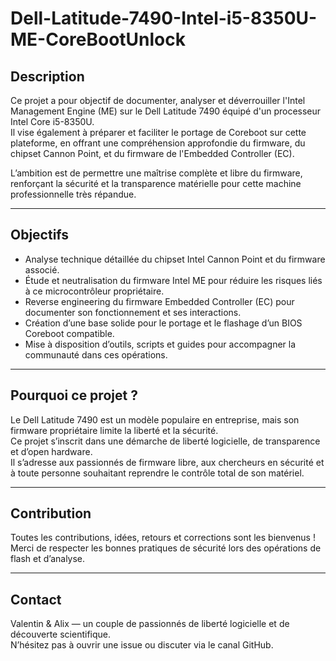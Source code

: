 # Dell-Latitude-7490-Intel-i5-8350U-ME-CoreBootUnlock

## Description

Ce projet a pour objectif de documenter, analyser et déverrouiller l'Intel Management Engine (ME) sur le Dell Latitude 7490 équipé d'un processeur Intel Core i5-8350U.  
Il vise également à préparer et faciliter le portage de Coreboot sur cette plateforme, en offrant une compréhension approfondie du firmware, du chipset Cannon Point, et du firmware de l'Embedded Controller (EC).

L’ambition est de permettre une maîtrise complète et libre du firmware, renforçant la sécurité et la transparence matérielle pour cette machine professionnelle très répandue.

---

## Objectifs

- Analyse technique détaillée du chipset Intel Cannon Point et du firmware associé.  
- Étude et neutralisation du firmware Intel ME pour réduire les risques liés à ce microcontrôleur propriétaire.  
- Reverse engineering du firmware Embedded Controller (EC) pour documenter son fonctionnement et ses interactions.  
- Création d’une base solide pour le portage et le flashage d’un BIOS Coreboot compatible.  
- Mise à disposition d’outils, scripts et guides pour accompagner la communauté dans ces opérations.

---

## Pourquoi ce projet ?

Le Dell Latitude 7490 est un modèle populaire en entreprise, mais son firmware propriétaire limite la liberté et la sécurité.  
Ce projet s’inscrit dans une démarche de liberté logicielle, de transparence et d’open hardware.  
Il s’adresse aux passionnés de firmware libre, aux chercheurs en sécurité et à toute personne souhaitant reprendre le contrôle total de son matériel.

---

## Contribution

Toutes les contributions, idées, retours et corrections sont les bienvenus !  
Merci de respecter les bonnes pratiques de sécurité lors des opérations de flash et d’analyse.

---

## Contact

Valentin & Alix — un couple de passionnés de liberté logicielle et de découverte scientifique.  
N’hésitez pas à ouvrir une issue ou discuter via le canal GitHub.


